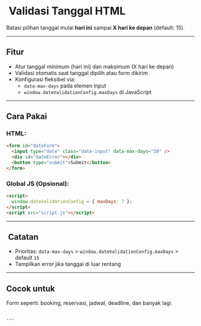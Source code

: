 # ​ Validasi Tanggal HTML

Batasi pilihan tanggal mulai **hari ini** sampai **X hari ke depan** (default: 15).

---

##  Fitur

- Atur tanggal minimum (hari ini) dan maksimum (X hari ke depan)  
- Validasi otomatis saat tanggal dipilih atau form dikirim  
- Konfigurasi fleksibel via:
  - `data-max-days` pada elemen input
  - `window.dateValidationConfig.maxDays` di JavaScript

---

## Cara Pakai

###  HTML:
```html
<form id="dateForm">
  <input type="date" class="date-input" data-max-days="10" />
  <div id="dateError"></div>
  <button type="submit">Submit</button>
</form>
```

###  Global JS (Opsional):
```html
<script>
  window.dateValidationConfig = { maxDays: 7 };
</script>
<script src="script.js"></script>
```

---

## ​ Catatan

- Prioritas: `data-max-days` > `window.dateValidationConfig.maxDays` > default `15`  
- Tampilkan error jika tanggal di luar rentang

---

##  Cocok untuk

Form seperti: booking, reservasi, jadwal, deadline, dan banyak lagi.
```

---
